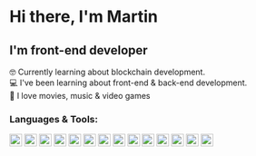 # Hi there, I'm Martin

## I'm front-end developer
🤓 Currently learning about blockchain development.<br/>
💻 I've been learning about front-end & back-end development.<br/>
👾 I love movies, music & video games

### Languages & Tools:
[<img alt="java icon" src="https://cdn-icons-png.flaticon.com/512/226/226777.png" width="22px" title="Java" />](https://en.wikipedia.org/wiki/Java_(programming_language))
[<img alt="html icon" src="https://cdn-icons-png.flaticon.com/512/1051/1051277.png" width="22px" title="HTML 5" />](https://www.w3schools.com/html/default.asp)
[<img title="CSS" alt="css icon" src="https://cdn-icons-png.flaticon.com/512/732/732190.png" width="22px"  />](https://www.w3schools.com/css/default.asp)
[<img title="Javascript" src="https://cdn-icons-png.flaticon.com/512/5968/5968292.png" width="22px"/>](https://javascript.info/)
[<img title="React JS" alt="react icon" src="https://cdn-icons-png.flaticon.com/512/753/753244.png" width="22px"  />](https://reactjs.org/)
[<img title="SASS" alt="sass icon" src="https://cdn-icons-png.flaticon.com/512/5968/5968358.png" width="22px"  />](https://https://sass-lang.com/documentation)
[<img title="Nodejs" alt="nodejs icon" src="https://cdn-icons-png.flaticon.com/512/5968/5968322.png" width="22px"  />](https://nodejs.org/)
[<img title="Deno JS" alt="deno icon" src="https://deno.land/logo.svg" width="22px"  />](https://deno.land/)
[<img title="Solidity" alt="solidity icon" src="https://external-content.duckduckgo.com/iu/?u=https%3A%2F%2Fludu-assets.s3.amazonaws.com%2Flesson-icons%2F26%2FOS6xpcvmIL6y0G3ZQW99&f=1&nofb=1" width="22px"  />](https://soliditylang.org/)
[<img title="Python" alt="python icon" src="https://cdn-icons-png.flaticon.com/512/5968/5968350.png" width="22px"  />](https://www.python.org/)
[<img title="Typescript" alt="typescript icon" src="https://cdn-icons-png.flaticon.com/512/5968/5968381.png" width="22px"  />](https://www.typescriptlang.org/)
[<img title="Rust" alt="rust icon" src="https://external-content.duckduckgo.com/iu/?u=https%3A%2F%2Fmiqh.gallerycdn.vsassets.io%2Fextensions%2Fmiqh%2Fvscode-language-rust%2F0.14.0%2F1536151476041%2FMicrosoft.VisualStudio.Services.Icons.Default&f=1&nofb=1" width="22px"  />](https://www.rust-lang.org/)
[<img title="Svelte JS" alt="svelte icon" src="https://external-content.duckduckgo.com/iu/?u=https%3A%2F%2Fraw.githubusercontent.com%2Fsveltejs%2Fsvelte%2F29052aba7d0b78316d3a52aef1d7ddd54fe6ca84%2Fsite%2Fstatic%2Fimages%2Fsvelte-android-chrome-512.png&f=1&nofb=1" width="22px"  />](https://svelte.dev/)
[<img title="Tailwind CSS" alt="tailwind icon" src="https://external-content.duckduckgo.com/iu/?u=https%3A%2F%2Fmedia.zeemly.com%2Fzeemly%2Fproduct%2Ftailwind-css.png&f=1&nofb=1" width="22px"  />](https://tailwindcss.com/)